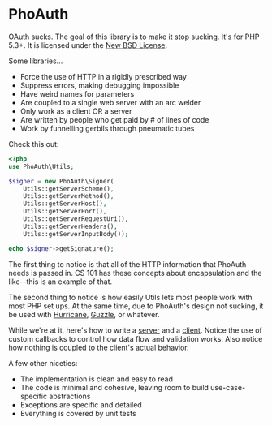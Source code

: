 PhoAuth
=======

OAuth sucks. The goal of this library is to make it stop sucking. It's
for PHP 5.3+. It is licensed under the
[New BSD License](http://www.opensource.org/licenses/bsd-license.php).

Some libraries...

  - Force the use of HTTP in a rigidly prescribed way
  - Suppress errors, making debugging impossible
  - Have weird names for parameters
  - Are coupled to a single web server with an arc welder
  - Only work as a client OR a server
  - Are written by people who get paid by # of lines of code
  - Work by funnelling gerbils through pneumatic tubes

Check this out:

```php
<?php
use PhoAuth\Utils;

$signer = new PhoAuth\Signer(
    Utils::getServerScheme(),
    Utils::getServerMethod(),
    Utils::getServerHost(),
    Utils::getServerPort(),
    Utils::getServerRequestUri(),
    Utils::getServerHeaders(),
    Utils::getServerInputBody());

echo $signer->getSignature();
```

The first thing to notice is that all of the HTTP information that
PhoAuth needs is passed in. CS 101 has these concepts about
encapsulation and the like--this is an example of that.

The second thing to notice is how easily Utils lets most people work
with most PHP set ups. At the same time, due to PhoAuth's design not
sucking, it be used with [Hurricane](http://gethurricane.org/),
[Guzzle](http://guzzlephp.org/), or whatever.

While we're at it, here's how to write a
[server](https://github.com/icheishvili/phoauth/blob/master/examples/index.php)
and a
[client](https://github.com/icheishvili/phoauth/blob/master/examples/client.php).
Notice the use of custom callbacks to control how data flow and
validation works. Also notice how nothing is coupled to the client's
actual behavior.

A few other niceties:

  - The implementation is clean and easy to read
  - The code is minimal and cohesive, leaving room to build
    use-case-specific abstractions
  - Exceptions are specific and detailed
  - Everything is covered by unit tests
